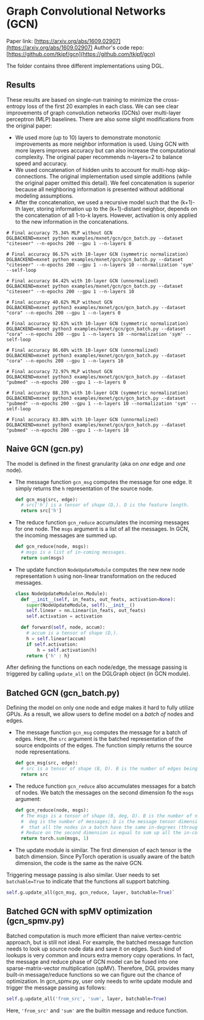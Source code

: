 Graph Convolutional Networks (GCN)
============

Paper link: [https://arxiv.org/abs/1609.02907](https://arxiv.org/abs/1609.02907)
Author's code repo: [https://github.com/tkipf/gcn](https://github.com/tkipf/gcn)

The folder contains three different implementations using DGL.

Results
-------
These results are based on single-run training to minimize the cross-entropy loss of the first 20 examples in each class. We can see clear improvements of graph convolution networks (GCNs) over multi-layer perceptron (MLP) baselines. There are also some slight modifications from the original paper:

* We used more (up to 10) layers to demonstrate monotonic improvements as more neighbor information is used. Using GCN with more layers improves accuracy but can also increase the computational complexity. The original paper recommends n-layers=2 to balance speed and accuracy.
* We used concatenation of hidden units to account for multi-hop skip-connections. The original implementation used simple additions (while the original paper omitted this detail). We feel concatenation is superior because all neighboring information is presented without additional modeling assumptions.
* After the concatenation, we used a recursive model such that the (k+1)-th layer, storing information up to the (k+1)-distant neighbor, depends on the concatenation of all 1-to-k layers. However, activation is only applied to the new information in the concatenations.

```
# Final accuracy 75.34% MLP without GCN
DGLBACKEND=mxnet python examples/mxnet/gcn/gcn_batch.py --dataset "citeseer" --n-epochs 200 --gpu 1 --n-layers 0

# Final accuracy 86.57% with 10-layer GCN (symmetric normalization)
DGLBACKEND=mxnet python examples/mxnet/gcn/gcn_batch.py --dataset "citeseer" --n-epochs 200 --gpu 1 --n-layers 10 --normalization 'sym' --self-loop

# Final accuracy 84.42% with 10-layer GCN (unnormalized)
DGLBACKEND=mxnet python examples/mxnet/gcn/gcn_batch.py --dataset "citeseer" --n-epochs 200 --gpu 1 --n-layers 10
```

```
# Final accuracy 40.62% MLP without GCN
DGLBACKEND=mxnet python3 examples/mxnet/gcn/gcn_batch.py --dataset "cora" --n-epochs 200 --gpu 1 --n-layers 0

# Final accuracy 92.63% with 10-layer GCN (symmetric normalization)
DGLBACKEND=mxnet python3 examples/mxnet/gcn/gcn_batch.py --dataset "cora" --n-epochs 200 --gpu 1 --n-layers 10 --normalization 'sym' --self-loop

# Final accuracy 86.60% with 10-layer GCN (unnormalized)
DGLBACKEND=mxnet python3 examples/mxnet/gcn/gcn_batch.py --dataset "cora" --n-epochs 200 --gpu 1 --n-layers 10
```

```
# Final accuracy 72.97% MLP without GCN
DGLBACKEND=mxnet python3 examples/mxnet/gcn/gcn_batch.py --dataset "pubmed" --n-epochs 200 --gpu 1 --n-layers 0

# Final accuracy 88.33% with 10-layer GCN (symmetric normalization)
DGLBACKEND=mxnet python3 examples/mxnet/gcn/gcn_batch.py --dataset "pubmed" --n-epochs 200 --gpu 1 --n-layers 10 --normalization 'sym' --self-loop

# Final accuracy 83.80% with 10-layer GCN (unnormalized)
DGLBACKEND=mxnet python3 examples/mxnet/gcn/gcn_batch.py --dataset "pubmed" --n-epochs 200 --gpu 1 --n-layers 10
```



Naive GCN (gcn.py)
-------
The model is defined in the finest granularity (aka on *one* edge and *one* node).

* The message function `gcn_msg` computes the message for one edge. It simply returns the `h` representation of the source node.
  ```python
  def gcn_msg(src, edge):
    # src['h'] is a tensor of shape (D,). D is the feature length.
    return src['h']
  ```
* The reduce function `gcn_reduce` accumulates the incoming messages for one node. The `msgs` argument is a list of all the messages. In GCN, the incoming messages are summed up.
  ```python
  def gcn_reduce(node, msgs):
    # msgs is a list of in-coming messages.
    return sum(msgs)
  ```
* The update function `NodeUpdateModule` computes the new new node representation `h` using non-linear transformation on the reduced messages.
  ```python
  class NodeUpdateModule(nn.Module):
    def __init__(self, in_feats, out_feats, activation=None):
      super(NodeUpdateModule, self).__init__()
      self.linear = nn.Linear(in_feats, out_feats)
      self.activation = activation

    def forward(self, node, accum):
      # accum is a tensor of shape (D,).
      h = self.linear(accum)
      if self.activation:
          h = self.activation(h)
      return {'h' : h}
  ```

After defining the functions on each node/edge, the message passing is triggered by calling `update_all` on the DGLGraph object (in GCN module).

Batched GCN (gcn_batch.py)
-----------
Defining the model on only one node and edge makes it hard to fully utilize GPUs. As a result, we allow users to define model on a *batch of* nodes and edges.

* The message function `gcn_msg` computes the message for a batch of edges. Here, the `src` argument is the batched representation of the source endpoints of the edges. The function simply returns the source node representations.
  ```python
  def gcn_msg(src, edge):
    # src is a tensor of shape (B, D). B is the number of edges being batched.
    return src
  ```
* The reduce function `gcn_reduce` also accumulates messages for a batch of nodes. We batch the messages on the second dimension fo the `msgs` argument:
  ```python
  def gcn_reduce(node, msgs):
    # The msgs is a tensor of shape (B, deg, D). B is the number of nodes in the batch;
    #  deg is the number of messages; D is the message tensor dimension. DGL gaurantees
    #  that all the nodes in a batch have the same in-degrees (through "degree-bucketing").
    # Reduce on the second dimension is equal to sum up all the in-coming messages.
    return torch.sum(msgs, 1)
  ```
* The update module is similar. The first dimension of each tensor is the batch dimension. Since PyTorch operation is usually aware of the batch dimension, the code is the same as the naive GCN.

Triggering message passing is also similar. User needs to set `batchable=True` to indicate that the functions all support batching.
```python
self.g.update_all(gcn_msg, gcn_reduce, layer, batchable=True)`
```

Batched GCN with spMV optimization (gcn_spmv.py)
-----------
Batched computation is much more efficient than naive vertex-centric approach, but is still not ideal. For example, the batched message function needs to look up source node data and save it on edges. Such kind of lookups is very common and incurs extra memory copy operations. In fact, the message and reduce phase of GCN model can be fused into one sparse-matrix-vector multiplication (spMV). Therefore, DGL provides many built-in message/reduce functions so we can figure out the chance of optimization. In gcn_spmv.py, user only needs to write update module and trigger the message passing as follows:
```python
self.g.update_all('from_src', 'sum', layer, batchable=True)
```
Here, `'from_src'` and `'sum'` are the builtin message and reduce function.
